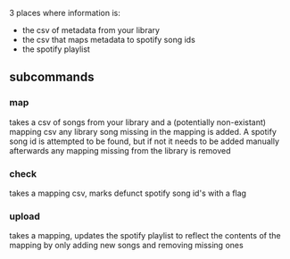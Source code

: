 3 places where information is:
- the csv of metadata from your library
- the csv that maps metadata to spotify song ids
- the spotify playlist

## subcommands

### map
takes a csv of songs from your library and a (potentially non-existant) mapping csv
any library song missing in the mapping is added. A spotify song id is attempted to be found, but if not it needs to be added manually afterwards
any mapping missing from the library is removed

### check
takes a mapping csv, marks defunct spotify song id's with a flag

### upload
takes a mapping, updates the spotify playlist to reflect the contents of the mapping by only adding new songs and removing missing ones
